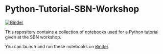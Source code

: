# Python-Tutorial-SBN-Workshop

[![Binder](https://mybinder.org/badge_logo.svg)](https://mybinder.org/v2/gh/marcodeltutto/Python-Tutorial-SBN-Workshop.git/master)

This repository contains a collection of notebooks used for a Python tutorial given at the SBN workshop.

You can launch and run these notebooks on [Binder](https://mybinder.org/v2/gh/marcodeltutto/Python-Tutorial-SBN-Workshop.git/master).

